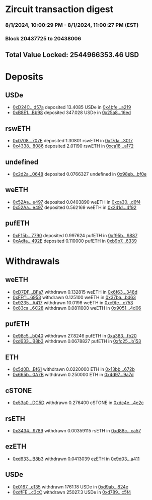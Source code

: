 # Zircuit transaction digest
### 8/1/2024, 10:00:29 PM - 8/1/2024, 11:00:27 PM (EST)
### Block 20437725 to 20438006

## Total Value Locked: 2544966353.46 USD

# Deposits
## USDe
- [0xD24C...d57a](https://etherscan.io/address/0xD24Cfe2d0fa81369ca6291c28ac5426e16B6d57a) deposited 13.4085 USDe in [0x4bfe...a219](https://etherscan.io/tx/0xD24Cfe2d0fa81369ca6291c28ac5426e16B6d57a)
- [0xB8E1...Bb98](https://etherscan.io/address/0xB8E134b0c9B82914042E03e1B8a07dd0b912Bb98) deposited 347.028 USDe in [0x25a8...16ed](https://etherscan.io/tx/0xB8E134b0c9B82914042E03e1B8a07dd0b912Bb98)
## rswETH
- [0x0708...707E](https://etherscan.io/address/0x0708A021C51De02747BCFf7Fd35B621Ea64F707E) deposited 1.30801 rswETH in [0xf7da...30f7](https://etherscan.io/tx/0x0708A021C51De02747BCFf7Fd35B621Ea64F707E)
- [0x4338...8086](https://etherscan.io/address/0x43387B69546Cc5fdD0e0Ce04d338deE876988086) deposited 2.01190 rswETH in [0xca18...a172](https://etherscan.io/tx/0x43387B69546Cc5fdD0e0Ce04d338deE876988086)
## undefined
- [0x2d2a...0648](https://etherscan.io/address/0x2d2a52FEE281fdcc66B9f7E61d881fc231650648) deposited 0.0766327 undefined in [0x98eb...bf0e](https://etherscan.io/tx/0x2d2a52FEE281fdcc66B9f7E61d881fc231650648)
## weETH
- [0x52Aa...e497](https://etherscan.io/address/0x52Aa899454998Be5b000Ad077a46Bbe360F4e497) deposited 0.0403890 weETH in [0xca30...d6f4](https://etherscan.io/tx/0x52Aa899454998Be5b000Ad077a46Bbe360F4e497)
- [0x52Aa...e497](https://etherscan.io/address/0x52Aa899454998Be5b000Ad077a46Bbe360F4e497) deposited 0.562169 weETH in [0x241d...4f92](https://etherscan.io/tx/0x52Aa899454998Be5b000Ad077a46Bbe360F4e497)
## pufETH
- [0xF15b...7790](https://etherscan.io/address/0xF15bEA041CD44c71145c0d1766B6f61D13E47790) deposited 0.997624 pufETH in [0xf95b...9887](https://etherscan.io/tx/0xF15bEA041CD44c71145c0d1766B6f61D13E47790)
- [0xAdfa...492E](https://etherscan.io/address/0xAdfa6eF1D6223225FEb30478601f69105010492E) deposited 0.110000 pufETH in [0xb9b7...6339](https://etherscan.io/tx/0xAdfa6eF1D6223225FEb30478601f69105010492E)
# Withdrawals
## weETH
- [0xD7DF...BFa7](https://etherscan.io/address/0xD7DF7E085214743530afF339aFC420c7c720BFa7) withdrawn 0.132815 weETH in [0x6f63...348d](https://etherscan.io/tx/0xD7DF7E085214743530afF339aFC420c7c720BFa7)
- [0xFFf1...6953](https://etherscan.io/address/0xFFf1b384722D2D4E73aBfD470B1E4c42366A6953) withdrawn 0.125100 weETH in [0x37ba...bd63](https://etherscan.io/tx/0xFFf1b384722D2D4E73aBfD470B1E4c42366A6953)
- [0x9235...A417](https://etherscan.io/address/0x923551c4fAF41093E238f7B1b1857334E232A417) withdrawn 10.0198 weETH in [0xc9fe...c753](https://etherscan.io/tx/0x923551c4fAF41093E238f7B1b1857334E232A417)
- [0x83ca...6C28](https://etherscan.io/address/0x83ca2B8aD7Bf84A38A233c3fF75Cc6Cb865B6C28) withdrawn 0.0811000 weETH in [0x9051...4d06](https://etherscan.io/tx/0x83ca2B8aD7Bf84A38A233c3fF75Cc6Cb865B6C28)
## pufETH
- [0x98c5...b040](https://etherscan.io/address/0x98c52a73c8Cd53FB170F8E51006d9255B405b040) withdrawn 27.8246 pufETH in [0xa383...fb20](https://etherscan.io/tx/0x98c52a73c8Cd53FB170F8E51006d9255B405b040)
- [0xd633...B8b3](https://etherscan.io/address/0xd6334eF2c7C6D3212Cd2848a82Ab32452812B8b3) withdrawn 0.0678827 pufETH in [0xfc25...b153](https://etherscan.io/tx/0xd6334eF2c7C6D3212Cd2848a82Ab32452812B8b3)
## ETH
- [0x5d0D...Bf61](https://etherscan.io/address/0x5d0D4E8466a8E9B3022e870DAaaf3E5237fdBf61) withdrawn 0.0220000 ETH in [0x13bb...672b](https://etherscan.io/tx/0x5d0D4E8466a8E9B3022e870DAaaf3E5237fdBf61)
- [0x665b...0A7B](https://etherscan.io/address/0x665b8Ab1526FF81Fa5a900779c101601666f0A7B) withdrawn 0.250000 ETH in [0x4d97...9a7d](https://etherscan.io/tx/0x665b8Ab1526FF81Fa5a900779c101601666f0A7B)
## cSTONE
- [0x53a0...DC5D](https://etherscan.io/address/0x53a090d1419B1B463233e2e797f100dFe859DC5D) withdrawn 0.276400 cSTONE in [0xdc4e...4e2c](https://etherscan.io/tx/0x53a090d1419B1B463233e2e797f100dFe859DC5D)
## rsETH
- [0x3434...9789](https://etherscan.io/address/0x34349c5569e7B846c3558961552D2202760A9789) withdrawn 0.00359115 rsETH in [0xd88c...ca57](https://etherscan.io/tx/0x34349c5569e7B846c3558961552D2202760A9789)
## ezETH
- [0xd633...B8b3](https://etherscan.io/address/0xd6334eF2c7C6D3212Cd2848a82Ab32452812B8b3) withdrawn 0.0413039 ezETH in [0x9d03...a411](https://etherscan.io/tx/0xd6334eF2c7C6D3212Cd2848a82Ab32452812B8b3)
## USDe
- [0x0167...e135](https://etherscan.io/address/0x01676C9D76Fe3794aC94B8C44309c466E622e135) withdrawn 1761.18 USDe in [0xd9ab...824e](https://etherscan.io/tx/0x01676C9D76Fe3794aC94B8C44309c466E622e135)
- [0xdfFE...c3cC](https://etherscan.io/address/0xdfFEF5d853E5E1DaD3B909E37Ba2DAE94087c3cC) withdrawn 25027.3 USDe in [0xd789...c5f4](https://etherscan.io/tx/0xdfFEF5d853E5E1DaD3B909E37Ba2DAE94087c3cC)
